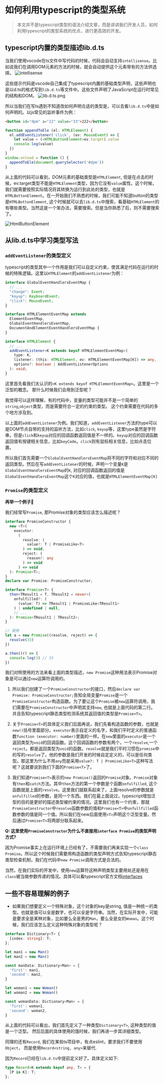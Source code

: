 # 如何利用typescript的类型系统

> 本文并不是typescript类型的语法介绍文章，而是讲讲我们开发人员，如何利用typescript的类型系统的优点，进行更高效的开发。

## typescript内置的类型描述lib.d.ts

当我们使用vscode在ts文件中写代码的时候，代码会自动支持`intellisense`。比如说我们在调用DOM元素的方法的时候，就会自动提供这个元素带有的方法供选择。
![intellisense](https://cdn.jsdelivr.net/gh/towersxu/cdn@latest/snippets/intellisense.png)

这些提示代码是vscode自己集成了typescript内置的基础类型声明，这些声明也是以d.ts的格式写到`lib.d.ts`等文件中。这些文件声明了JavaScript在运行时常见的结构和DOM。
![lib.d.ts.png](https://cdn.jsdelivr.net/gh/towersxu/cdn@latest/snippets/lib.d.ts.png)

所以当我们在写ts遇到不知道改如何声明合适的类型是，可以去看`lib.d.ts`中是如何声明的。以js常见的监听事件为例：

```html
<button id="dpm" a="22" value="33">222</button>
```

```ts
function appendToEle (el: HTMLElement) {
  el.addEventListener('click', (ev: MouseEvent) => {
    let value = (<HTMLButtonElement>ev.target).value
    console.log(value)
  })
}
window.onload = function () {
  appendToEle(document.querySelector('#dpm'))
}
```

从上面的代码可以看到，DOM元素的基础类型是`HTMLElement`, 但是在点击的时候，ev.target类型不能是`HTMLElement`类型，因为它没有`value`属性。这个时候，我们就需要按照实际情况将其转换为运行到此处的类型，也就是`HTMLBottonElement`。在一开始我们不熟悉的时候，我们可能不知道button的类型是`HTMLBottonElement`, 这个时候就可以去`lib.d.ts`中搜索，看基础`HTMLElement`的有哪些类型。当然这是一个笨办法，需要搜索。但是当你熟悉了后，则不需要搜索了。

![HtmlButtonElement](https://cdn.jsdelivr.net/gh/towersxu/cdn@latest/snippets/HtmlButtonElement.png)

## 从lib.d.ts中学习类型写法

### `addEventListener`的类型定义

typescript的类型其中一个作用是我们可以自定义约束，使其满足代码在运行的时候的特殊逻辑。这里以`HTMLElement`的`addEventListener`为例：

```ts
interface GlobalEventHandlersEventMap {
  // ...
  "change": Event;
  "keyup": KeyboardEvent;
  "click": MouseEvent;
}

interface HTMLElementEventMap extends
  ElementEventMap,
  GlobalEventHandlersEventMap,
  DocumentAndElementEventHandlersEventMap {
}

interface HTMLElement {
  // ...
  addEventListener<K extends keyof HTMLElementEventMap>(
    type: K,
    listener: (this: HTMLElement, ev: HTMLElementEventMap[K]) => any, 
    options?: boolean | AddEventListenerOptions
  ): void;
}
```

这里首先看我们太认识的`<K extends keyof HTMLElementEventMap>`。这里是一个泛型的概念。
那什么时候我们会用到泛型呢？

我觉得可以这样理解，有的代码中，变量的类型可能并不是一个简单的`string`,`object`类型，而是需要符合一定的约束的类型。
这个约束需要在代码的多个地方涉及到。

以上面的`addEventListener`为例。我们知道，`addEventListener`方法的type可以是DOM节点自带的支持的监听方法，比如`click`, `keyup`等，这里type虽然是字符串，但是`click`和`keyup`对应的回调函数返回值是不一样的。`keyup`对应的回调函数返回值有按键相关信息，比如`keyCode`。`click`则有鼠标相关信息，比如点击位置。

所以我们首先需要一个`GlobalEventHandlersEventMap`将不同的字符和对应不同的返回类型。然后在写`addEventListener`的时候，声明一个变量`K`是`GlobalEventHandlersEventMap`的`K`, 对应的回调函数返回的值是`GlobalEventHandlersEventMap`这个`K`对应的值，也就是`HTMLElementEventMap[K]`

### `Promise`的类型定义

**再举一个例子🌰**

我们经常写`Promise`, 那Promise对象的类型应该怎么描述呢？

```ts
interface PromiseConstructor {
  new <T>(
    executor: 
      (
        resolve: (
          value?: T | PromiseLike<T>
        ) => void, 
        reject: (
          reason?: any
        ) => void
      ) => void
  ): Promise<T>;
}
declare var Promise: PromiseConstructor;

interface Promise<T> {
  then<TResult1 = T, TResult2 = never>(
    onfulfilled?: (
      (value: T) => TResult1 | PromiseLike<TResult1>
    ) | undefined | null, 
    // ...
  ): Promise<TResult1 | TResult2>;
}

// 使用
let a = new Promise((resolve, reject) => {
  resolve(33)
})

a.then((r) => {
  console.log(3) // 33
})
```

我们对照使用的方法来看上面的类型描述，`new Promise`这种用法表示Promise对象是可以通过`new`运算符调用的。

1. 所以我们创建了一个`PromiseConstructor`的接口，然后`declare var Promise: PromiseConstructor;`告知全局变量`Promise`是一个`PromiseConstructor`构造函数。为了要让这个`Promise`被`new`运算符调用，我们需要在`PromiseConstructor`中声明其支持`new`, 也就是上面代码的第二行。并且告知typescript静态类型检测系统其返回值的类型是`Promise<T>`。

2. 关于`Promise<T>`的具体定义我们后面再说，我们先看构造函数的参数，也就是`new()`括号里面部分。`executor`表示自定义的名字，和我们平时定义的普通函数`function (executor: number)`里面的一样。在`new`里面的`executor`是一个返回类型为`void`的回调函数。这个回调函数的参数有两个，一个`resolve`,一个`reject`。都是返回类型为`void`的函数。`resolve`就是我们平时习惯在`promise`中的写的`resolve`了。他的参数是我们开发的时候自定定义的，可以是任何类型。那这里为什么不用`any`而是采用`value?: T | PromiseLike<T>`这种写法呢？这就要说到我们下面的`Promise<T>`了。

3. 我们知道`Promise<T>`表示的`new Promise()`返回的`Promise`对象。`Promise`对象有`then`和`catch`方法。其中`then`方法的第一个参数是个函数`onfulfilled`, 这个函数就是上面的`resolve`。这里我们就联系起来了，上面resolve的参数就是`onfulfilled`的参数，是同一个东西。我们在最上面说过，typescript增加泛型的目的是更好的描述类型被约束的情况。这里我们也有一个约束，那就`PromiseConstructor`中`resolve`函数参数的值和`Promise<T>`中`onfullfilled`函数参数的值是同一个值。所以我们在new后面使用`<T>`声明这个泛型变量。然后通过`Promise<T>`将两部分联系起来。

**Q: 这里使用`PromiseConstructor`为什么不直接用`interface Promise`的类型声明方式?**

因为Promise事实上在运行环境上已经有了，不需要我们再来实现一个`class Promise`。所以这个时候我们需要用构造函数的类型声明方式告知typescript静态类型检查机制，我们在代码中`new Promise`调用方式是合法的。

当然，在我们实际的开发中，使用`new`运算符这种声明类型主要用处还是用在`class`被当做参数传递的情况。具体可以看typescript官方文档[interfaces](https://www.typescriptlang.org/docs/handbook/interfaces.html)

## 一些不容易理解的例子


- 如果我们想要定义一个特殊对象，这个对象的key是string, 值是一种统一的类型。也就是值可以全是数字，也可以全是字符串。当然，在实际开发中，可能是要求全是某种对象，比如要么全是男的`Man`，要么全是女的`Woman`。这个时候，我们应该怎么定义这种特殊对象的类型呢？

```ts
interface Dictionary<T> {
  [index: string]: T;
};

let man1 = new Man()
let man2 = new Man()

const manData: Dictionary<Man> = {
  'first': man1,
  'second': man2,
}

let woman1 = new Woman()
let woman2 = new Woman()

const womanData: Dictionary<Man> = {
  'first': woman1,
  'second': woman2,
}
```

从上面的代码可以看出，我们首先定义了一种类型`Dictionary<T>`, 这种类型的值是一个泛型。
然后后面的具体使用的饿时候，我们再进一步其详细类型。

同理的还有`Record`, 我们在某些ts项目中，有点eslint，要求我们不要使用`Object`， 而是使用`Record<string, any>`来替代.

因为`Record`已经在`lib.d.ts`中提前定义好了。具体定义如下:

```ts
type Record<K extends keyof any, T> = {
  [P in K]: T;
};
```



